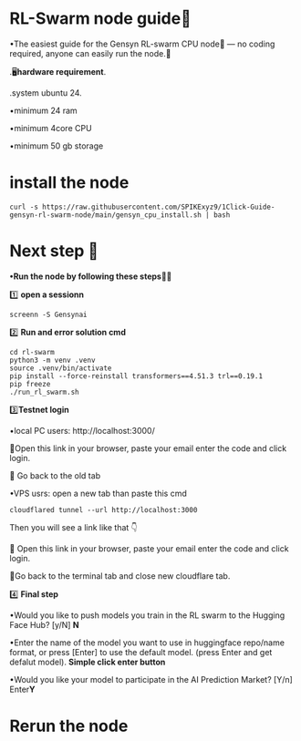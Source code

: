 #  RL-Swarm node guide🐝

•The easiest guide for the Gensyn RL-swarm CPU node🐝 — no coding required, anyone can easily run the node.💎

.🖥️**hardware requirement**.

.system ubuntu 24.

•minimum 24 ram

•minimum 4core CPU

•minimum 50 gb storage

# install the node 
```
curl -s https://raw.githubusercontent.com/SPIKExyz9/1Click-Guide-gensyn-rl-swarm-node/main/gensyn_cpu_install.sh | bash
```


# Next step 📝

**•Run the node by following these steps🏃‍♂️**


1️⃣ **open a sessionn**

```
screenn -S Gensynai
```


2️⃣ **Run and error solution cmd**

```
cd rl-swarm
python3 -m venv .venv
source .venv/bin/activate
pip install --force-reinstall transformers==4.51.3 trl==0.19.1
pip freeze
./run_rl_swarm.sh
```

3️⃣**Testnet login**

•local PC users:
http://localhost:3000/ 

📝Open this  link in your browser, paste your email enter the code and click login.

📝 Go back to the old tab

•VPS usrs: 
open  a new tab than paste this cmd
```
cloudflared tunnel --url http://localhost:3000
```
Then you will see a link like that 👇


📝 Open this  link in your browser, paste your email enter the code and click login.

📝Go back to the terminal tab and close new cloudflare tab.

4️⃣ **Final step**

•Would you like to push models you train in the RL swarm to the Hugging Face Hub? [y/N] **N**

•Enter the name of the model you want to use in huggingface repo/name format, or press [Enter] to use the default model. (press Enter and get defalut model). **Simple click enter button**

•Would you like your model to participate in the AI Prediction Market? [Y/n] Enter**Y**


# Rerun the node 
